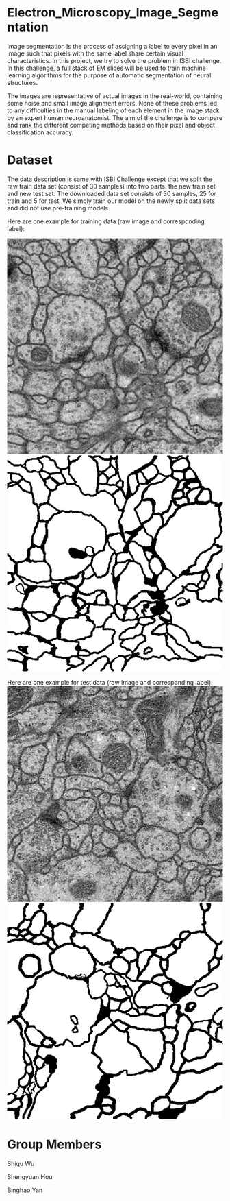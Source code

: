 # Electron_Microscopy_Image_Segmentation
Image segmentation is the process of assigning a label to every pixel in an image such that pixels with the same label share certain visual characteristics. In this project, we try to solve the problem in ISBI challenge.  In this challenge, a full stack of EM slices will be used to train machine learning algorithms for the purpose of automatic segmentation of neural structures.

The images are representative of actual images in the real-world, containing some noise and small image alignment errors. None of these problems led to any difficulties in the manual labeling of each element in the image stack by an expert human neuroanatomist. The aim of the challenge is to compare and rank the different competing methods based on their pixel and object classification accuracy.

# Dataset
The data description is same with ISBI Challenge except that we split the raw train data set (consist of 30 samples) into two parts: the new train set and new
test set. The downloaded data set consists of 30 samples, 25 for train and 5 for test. We simply train our model on the newly split data sets and did not use pre-training models. 

Here are one example for training data (raw image and corresponding label):

<!-- ![training-sample](/dataset/train_img/0.png) ![training-label](/dataset/train_label/0.png)  -->
![training-sample](/dataset/train_img/0.png "title-1") ![training-label](/dataset/train_label/0.png "title-2")
<!-- <img align="left" width="400" height="400" src="/dataset/train_img/0.png">
<img align="right" width="400" height="400" src="/dataset/train_label/0.png"> -->

Here are one example for test data (raw image and corresponding label):
![test-sample](/dataset/test_img/0.png) ![test-label](/dataset/test_label/0.png) 



# Group Members
Shiqu Wu

Shengyuan Hou

Binghao Yan
